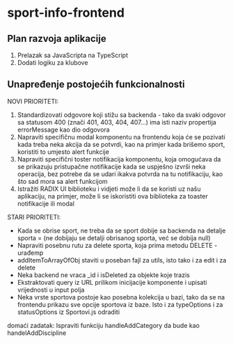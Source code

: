 # sport-info-frontend

## Plan razvoja aplikacije

1. Prelazak sa JavaScripta na TypeScript
5. Dodati logiku za klubove

## Unapređenje postojećih funkcionalnosti

NOVI PRIORITETI:

1. Standardizovati odgovore koji stižu sa backenda - tako da svaki odgovor sa statusom 400 (znači 401, 403, 404, 407...) ima isti naziv propertija errorMessage kao dio odgovora
2. Napraviti specifičnu modal komponentu na frontendu koja će se pozivati kada treba neka akcija da se potvrdi, kao na primjer kada brišemo sport, koristiti to umjesto alert funkcije 
3. Napraviti specifični toster notifikacija komponentu, koja omogućava da se prikazuju pristupačne notifikacije kada se uspješno izvrši neka operacija, bez potrebe da se udari ikakva potvrda na tu notifikaciju, kao što sad mora sa alert funkcijom
4. Istražiti RADIX UI biblioteku i vidjeti može li da se koristi uz našu aplikaciju, na primjer, može li se iskoristiti ova biblioteka za toaster notifikacije ili modal

STARI PRIORITETI:

- Kada se obrise sport, ne treba da se sport dobije sa backenda na detalje sporta = (ne dobijaju se detalji obrisanog sporta, već se dobija null)
- Napraviti posebnu rutu za delete sporta, koja prima metodu DELETE - urađemp
- addItemToArrayOfObj staviti u poseban fajl za utils, isto tako i za edit i za delete
- Neka backend ne vraca _id i isDeleted za objekte koje trazis
- Ekstraktovati query iz URL prilikom inicijacije komponente i upisati vrijednosti u input polja
- Neka vrste sportova postoje kao posebna kolekcija u bazi, tako da se na frontendu prikazu sve opcije sportova iz baze. Isto i za typeOptions i za statusOptions iz Sportovi.js odraditi

domaći zadatak:
Ispraviti  funkciju handleAddCategory  da bude kao handelAddDiscipline
